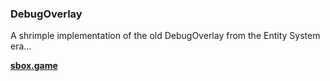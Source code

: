 ### DebugOverlay

A shrimple implementation of the old DebugOverlay from the Entity System era...

[**sbox.game**](sbox.game/fish/debugoverlay)
